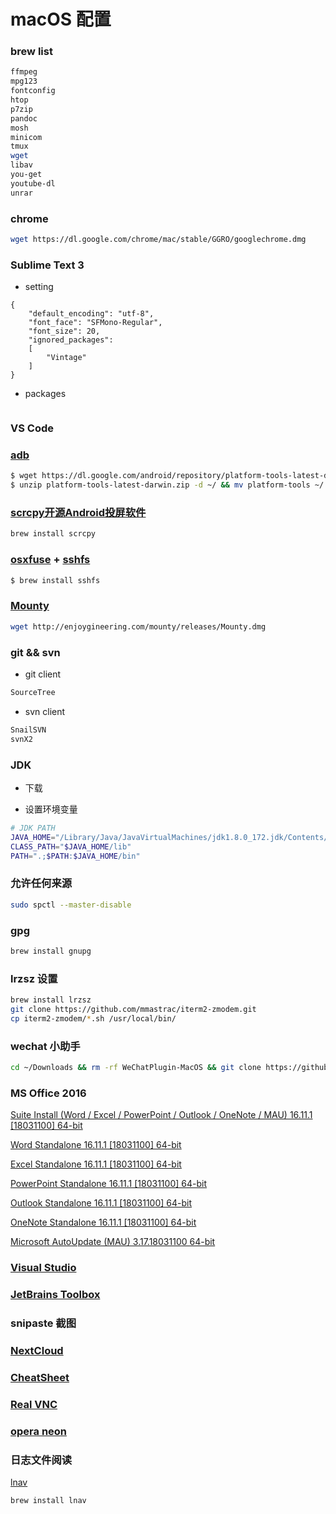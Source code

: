 # macOS 配置

### brew list

```bash
ffmpeg
mpg123
fontconfig
htop
p7zip
pandoc
mosh
minicom
tmux
wget
libav
you-get
youtube-dl
unrar
```

### chrome

```sh
wget https://dl.google.com/chrome/mac/stable/GGRO/googlechrome.dmg
```

### Sublime Text 3

+ setting

```
{
	"default_encoding": "utf-8",
	"font_face": "SFMono-Regular",
	"font_size": 20,
	"ignored_packages":
	[
		"Vintage"
	]
}
```

+ packages

```bash

```

### VS Code


### [adb](https://developer.android.com/studio/releases/platform-tools.html)

```bash
$ wget https://dl.google.com/android/repository/platform-tools-latest-darwin.zip
$ unzip platform-tools-latest-darwin.zip -d ~/ && mv platform-tools ~/.platform-tools
```

### [scrcpy开源Android投屏软件](https://github.com/Genymobile/scrcpy)

```sh
brew install scrcpy
```

### [osxfuse](https://github.com/osxfuse/osxfuse/releases) + [sshfs](https://osxfuse.github.io/)

```bash
$ brew install sshfs
```

### [Mounty](http://enjoygineering.com/mounty/)

```sh
wget http://enjoygineering.com/mounty/releases/Mounty.dmg
```

### git && svn

+ git client

```sh
SourceTree
```

+ svn client

```sh
SnailSVN
svnX2
```

### JDK

+ 下载

+ 设置环境变量

```sh
# JDK PATH
JAVA_HOME="/Library/Java/JavaVirtualMachines/jdk1.8.0_172.jdk/Contents/Home"
CLASS_PATH="$JAVA_HOME/lib"
PATH=".;$PATH:$JAVA_HOME/bin"
```

### 允许任何来源

```sh
sudo spctl --master-disable
```

### gpg

```sh
brew install gnupg

```

### lrzsz 设置

```sh
brew install lrzsz
git clone https://github.com/mmastrac/iterm2-zmodem.git
cp iterm2-zmodem/*.sh /usr/local/bin/
```

### wechat 小助手

```sh
cd ~/Downloads && rm -rf WeChatPlugin-MacOS && git clone https://github.com/TKkk-iOSer/WeChatPlugin-MacOS.git --depth=1 && ./WeChatPlugin-MacOS/Other/Install.sh
```

### MS Office 2016

[Suite Install (Word / Excel / PowerPoint / Outlook / OneNote / MAU) 16.11.1 [18031100] 64-bit](https://go.microsoft.com/fwlink/?linkid=525133)

[Word Standalone 16.11.1 [18031100] 64-bit](https://go.microsoft.com/fwlink/?linkid=525134)

[Excel Standalone 16.11.1 [18031100] 64-bit](https://go.microsoft.com/fwlink/?linkid=525135)

[PowerPoint Standalone 16.11.1 [18031100] 64-bit](https://go.microsoft.com/fwlink/?linkid=525136)

[Outlook Standalone 16.11.1 [18031100] 64-bit](https://go.microsoft.com/fwlink/?linkid=525137)

[OneNote Standalone 16.11.1 [18031100] 64-bit](https://go.microsoft.com/fwlink/?linkid=820886)

[Microsoft AutoUpdate (MAU) 3.17.18031100 64-bit](https://go.microsoft.com/fwlink/?linkid=830196)

### [Visual Studio](https://www.visualstudio.com/zh-hans/vs/mac/)

### [JetBrains Toolbox](https://www.jetbrains.com/toolbox/download/#section=mac)

### snipaste 截图

### [NextCloud](https://nextcloud.com/install/#install-clients)

### [CheatSheet](https://www.mediaatelier.com/CheatSheet/)

### [Real VNC](https://www.realvnc.com/en/connect/download/viewer/)

### [opera neon](https://www.opera.com/zh-cn/computer/neon)

### 日志文件阅读

[lnav](http://lnav.org/)

```sh
brew install lnav
```

